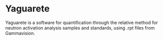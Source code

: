 # Yaguarete
Yaguarete is a software for quantification through the relative method for neutron activation analysis samples and standards, using .rpt files from Gammavision.
